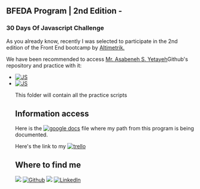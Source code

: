 ## BFEDA Program | 2nd Edition -

<h3> 30 Days Of Javascript Challenge</h3>

<p>As you already know, recently I was selected to participate in the 2nd edition of the Front End bootcamp by <a href="https://www.linkedin.com/company/altimetrik/" target="_blank">Altimetrik.</a></p>

<p>We have been recommended to access <a href="https://github.com/Asabeneh" target="_blank">Mr. Asabeneh S. Yetayeh</a>Github's repository and practice with it:</li></br> 
    <ul type="cyrcle">
    <li><a href="https://github.com/Asabeneh/30-Days-Of-JavaScript" target="_blank"><img alt="JS" src="https://img.shields.io/badge/Javascript-yellow?&style=for-the-flat&logo=javascript&logoColor=white"></a></li>
    <li><a href="https://github.com/Asabeneh/JavaScript-for-Everyone" target="_blank"><img alt="JS" src="https://img.shields.io/badge/Javascript-yellow?&style=for-the-flat&logo=javascript&logoColor=white"></a></li>
</p>

<p>This folder will contain all the practice scripts</p>

## Information access

<p>Here is the <a href="https://docs.google.com/document/d/1pVQDZ1HwT11jFiImkT1QuoQdv71whgUIumcxEbGAu6k/edit?usp=sharing" target="_blank"><img alt="google docs" src="https://img.shields.io/badge/Google%20Doc-green?&style=for-the-flat&logo=googlesheets&logoColor=white"></a> file where my path from this program is being documented.</p>
<p>Here's the link to my <a href="https://trello.com/b/WgfNtKGO/juoogles-workspace-bfeda-2nd-edition" target="_blank"><img alt="trello" src="https://img.shields.io/badge/Trello-blue?&style=for-the-flat&logo=trello&logoColor=white"></a></p>

## Where to find me

<p><a href="https://github.com/Ju-oogle" target="_blank"><img src="https://img.shields.io/badge/About-green?&style=for-the-flat&logo=aboutdotme&logoColor=white"></a> <a href="https://github.com/Ju-oogle" target="_blank"><img alt="Github" src="https://img.shields.io/badge/GitHub-orange?&style=for-the-flat&logo=github&logoColor=white"></a> <a href="mailto:juoogle@gmail.com" target="_blank"><img src="https://img.shields.io/badge/Gmail-red?&style=for-the-flat&logo=gmail&logoColor=white"></a> <a href="www.linkedin.com/in/julieta-zavalla-alcala" target="_blank"><img alt="LinkedIn" src="https://img.shields.io/badge/LinkedIn-%230077B5.svg?&style=for-the-flat&logo=linkedin&logoColor=white"></a>
</p>
